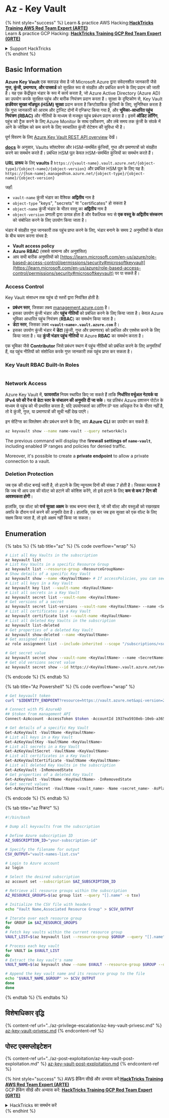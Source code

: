 # Az - Key Vault

{% hint style="success" %}
Learn & practice AWS Hacking:<img src="../../../.gitbook/assets/image (1) (1) (1) (1).png" alt="" data-size="line">[**HackTricks Training AWS Red Team Expert (ARTE)**](https://training.hacktricks.xyz/courses/arte)<img src="../../../.gitbook/assets/image (1) (1) (1) (1).png" alt="" data-size="line">\
Learn & practice GCP Hacking: <img src="../../../.gitbook/assets/image (2) (1).png" alt="" data-size="line">[**HackTricks Training GCP Red Team Expert (GRTE)**<img src="../../../.gitbook/assets/image (2) (1).png" alt="" data-size="line">](https://training.hacktricks.xyz/courses/grte)

<details>

<summary>Support HackTricks</summary>

* Check the [**subscription plans**](https://github.com/sponsors/carlospolop)!
* **Join the** 💬 [**Discord group**](https://discord.gg/hRep4RUj7f) or the [**telegram group**](https://t.me/peass) or **follow** us on **Twitter** 🐦 [**@hacktricks\_live**](https://twitter.com/hacktricks_live)**.**
* **Share hacking tricks by submitting PRs to the** [**HackTricks**](https://github.com/carlospolop/hacktricks) and [**HackTricks Cloud**](https://github.com/carlospolop/hacktricks-cloud) github repos.

</details>
{% endhint %}

## Basic Information

**Azure Key Vault** एक क्लाउड सेवा है जो Microsoft Azure द्वारा संवेदनशील जानकारी जैसे **गुप्त, कुंजी, प्रमाणपत्र, और पासवर्ड** को सुरक्षित रूप से संग्रहीत और प्रबंधित करने के लिए प्रदान की जाती है। यह एक केंद्रीकृत भंडार के रूप में कार्य करता है, जो Azure Active Directory (Azure AD) का उपयोग करके सुरक्षित पहुंच और बारीक नियंत्रण प्रदान करता है। सुरक्षा के दृष्टिकोण से, Key Vault **हार्डवेयर सुरक्षा मॉड्यूल (HSM) सुरक्षा** प्रदान करता है क्रिप्टोग्राफिक कुंजियों के लिए, सुनिश्चित करता है कि गुप्त जानकारी को आराम और ट्रांजिट दोनों में एन्क्रिप्ट किया गया है, और **भूमिका-आधारित पहुंच नियंत्रण (RBAC)** और नीतियों के माध्यम से मजबूत पहुंच प्रबंधन प्रदान करता है। इसमें **ऑडिट लॉगिंग**, पहुंच को ट्रैक करने के लिए Azure Monitor के साथ एकीकरण, और लंबे समय तक कुंजी के संपर्क में आने के जोखिम को कम करने के लिए स्वचालित कुंजी रोटेशन की सुविधा भी है।

पूर्ण विवरण के लिए [Azure Key Vault REST API overview](https://learn.microsoft.com/en-us/azure/key-vault/general/about-keys-secrets-certificates) देखें।

[**docs**](https://learn.microsoft.com/en-us/azure/key-vault/general/basic-concepts) के अनुसार, Vaults सॉफ़्टवेयर और HSM-समर्थित कुंजियों, गुप्त और प्रमाणपत्रों को संग्रहीत करने का समर्थन करते हैं। प्रबंधित HSM पूल केवल HSM-समर्थित कुंजियों का समर्थन करते हैं।

**URL प्रारूप** के लिए **vaults** है `https://{vault-name}.vault.azure.net/{object-type}/{object-name}/{object-version}` और प्रबंधित HSM पूल के लिए यह है: `https://{hsm-name}.managedhsm.azure.net/{object-type}/{object-name}/{object-version}`

जहाँ:

* `vault-name` कुंजी भंडार का वैश्विक **अद्वितीय** नाम है
* `object-type` "keys", "secrets" या "certificates" हो सकता है
* `object-name` कुंजी भंडार के भीतर वस्तु का **अद्वितीय** नाम है
* `object-version` प्रणाली द्वारा उत्पन्न होता है और वैकल्पिक रूप से **एक वस्तु के अद्वितीय संस्करण** को संबोधित करने के लिए उपयोग किया जाता है।

भंडार में संग्रहीत गुप्त जानकारी तक पहुंच प्राप्त करने के लिए, भंडार बनाने के समय 2 अनुमतियों के मॉडल के बीच चयन करना संभव है:

* **Vault access policy**
* **Azure RBAC** (सबसे सामान्य और अनुशंसित)
* आप सभी बारीक अनुमतियों को [https://learn.microsoft.com/en-us/azure/role-based-access-control/permissions/security#microsoftkeyvault](https://learn.microsoft.com/en-us/azure/role-based-access-control/permissions/security#microsoftkeyvault) पर पा सकते हैं।

### Access Control <a href="#access-control" id="access-control"></a>

Key Vault संसाधन तक पहुंच दो स्तरों द्वारा नियंत्रित होती है:

* **प्रबंधन स्तर**, जिसका लक्ष्य [management.azure.com](http://management.azure.com/) है।
* इसका उपयोग कुंजी भंडार और **पहुंच नीतियों** को प्रबंधित करने के लिए किया जाता है। केवल Azure भूमिका आधारित पहुंच नियंत्रण (**RBAC**) का समर्थन किया जाता है।
* **डेटा स्तर**, जिसका लक्ष्य **`<vault-name>.vault.azure.com`** है।
* इसका उपयोग कुंजी भंडार में **डेटा** (कुंजी, गुप्त और प्रमाणपत्र) को प्रबंधित और एक्सेस करने के लिए किया जाता है। यह **कुंजी भंडार पहुंच नीतियों** या Azure **RBAC** का समर्थन करता है।

एक भूमिका जैसे **Contributor** जिसे प्रबंधन स्थान में पहुंच नीतियों को प्रबंधित करने के लिए अनुमतियाँ हैं, वह पहुंच नीतियों को संशोधित करके गुप्त जानकारी तक पहुंच प्राप्त कर सकता है।

### Key Vault RBAC Built-In Roles <a href="#rbac-built-in-roles" id="rbac-built-in-roles"></a>

<figure><img src="../../../.gitbook/assets/image (27).png" alt=""><figcaption></figcaption></figure>

### Network Access

Azure Key Vault में, **फायरवॉल** नियम स्थापित किए जा सकते हैं ताकि **निर्धारित वर्चुअल नेटवर्क या IPv4 पते की रेंज से डेटा स्तर के संचालन की अनुमति दी जा सके**। यह प्रतिबंध Azure प्रशासन पोर्टल के माध्यम से पहुंच को भी प्रभावित करता है; यदि उपयोगकर्ता का लॉगिन IP पता अधिकृत रेंज के भीतर नहीं है, तो वे कुंजी, गुप्त, या प्रमाणपत्रों की सूची नहीं देख पाएंगे।

इन सेटिंग्स का विश्लेषण और प्रबंधन करने के लिए, आप **Azure CLI** का उपयोग कर सकते हैं:
```bash
az keyvault show --name name-vault --query networkAcls
```
The previous command will display the f**irewall settings of `name-vault`**, including enabled IP ranges and policies for denied traffic.

Moreover, it's possible to create a **private endpoint** to allow a private connection to a vault.

### Deletion Protection

जब एक की वॉल्ट बनाई जाती है, तो हटाने के लिए न्यूनतम दिनों की संख्या 7 होती है। जिसका मतलब है कि जब भी आप उस की वॉल्ट को हटाने की कोशिश करेंगे, तो इसे हटाने के लिए **कम से कम 7 दिन की आवश्यकता होगी**।

हालांकि, एक वॉल्ट को **पर्ज सुरक्षा अक्षम** के साथ बनाना संभव है, जो की वॉल्ट और वस्तुओं को रखरखाव अवधि के दौरान पर्ज करने की अनुमति देता है। हालांकि, एक बार जब इस सुरक्षा को एक वॉल्ट के लिए सक्षम किया जाता है, तो इसे अक्षम नहीं किया जा सकता।

## Enumeration

{% tabs %}
{% tab title="az" %}
{% code overflow="wrap" %}
```bash
# List all Key Vaults in the subscription
az keyvault list
# List Key Vaults in a specific Resource Group
az keyvault list --resource-group <ResourceGroupName>
# Show details of a specific Key Vault
az keyvault show --name <KeyVaultName> # If accessPolicies, you can see them here
# List all keys in a Key Vault
az keyvault key list --vault-name <KeyVaultName>
# List all secrets in a Key Vault
az keyvault secret list --vault-name <KeyVaultName>
# Get versions of a secret
az keyvault secret list-versions --vault-name <KeyVaultName> --name <SecretName>
# List all certificates in a Key Vault
az keyvault certificate list --vault-name <KeyVaultName>
# List all deleted Key Vaults in the subscription
az keyvault list-deleted
# Get properties of a deleted Key Vault
az keyvault show-deleted --name <KeyVaultName>
# Get assigned roles
az role assignment list --include-inherited --scope "/subscriptions/<subscription-uuid>/resourceGroups/<resource-group>/providers/Microsoft.KeyVault/vaults/<vault-name>"

# Get secret value
az keyvault secret show --vault-name <KeyVaultName> --name <SecretName>
# Get old versions secret value
az keyvault secret show --id https://<KeyVaultName>.vault.azure.net/secrets/<KeyVaultName>/<idOldVersion>
```
{% endcode %}
{% endtab %}

{% tab title="Az Powershell" %}
{% code overflow="wrap" %}
```powershell
# Get keyvault token
curl "$IDENTITY_ENDPOINT?resource=https://vault.azure.net&api-version=2017-09-01" -H secret:$IDENTITY_HEADER

# Connect with PS AzureAD
## $token from management API
Connect-AzAccount -AccessToken $token -AccountId 1937ea5938eb-10eb-a365-10abede52387 -KeyVaultAccessToken $keyvaulttoken

# Get details of a specific Key Vault
Get-AzKeyVault -VaultName <KeyVaultName>
# List all keys in a Key Vault
Get-AzKeyVaultKey -VaultName <KeyVaultName>
# List all secrets in a Key Vault
Get-AzKeyVaultSecret -VaultName <KeyVaultName>
# List all certificates in a Key Vault
Get-AzKeyVaultCertificate -VaultName <KeyVaultName>
# List all deleted Key Vaults in the subscription
Get-AzKeyVault -InRemovedState
# Get properties of a deleted Key Vault
Get-AzKeyVault -VaultName <KeyVaultName> -InRemovedState
# Get secret values
Get-AzKeyVaultSecret -VaultName <vault_name> -Name <secret_name> -AsPlainText
```
{% endcode %}
{% endtab %}

{% tab title="az स्क्रिप्ट" %}
```bash
#!/bin/bash

# Dump all keyvaults from the subscription

# Define Azure subscription ID
AZ_SUBSCRIPTION_ID="your-subscription-id"

# Specify the filename for output
CSV_OUTPUT="vault-names-list.csv"

# Login to Azure account
az login

# Select the desired subscription
az account set --subscription $AZ_SUBSCRIPTION_ID

# Retrieve all resource groups within the subscription
AZ_RESOURCE_GROUPS=$(az group list --query "[].name" -o tsv)

# Initialize the CSV file with headers
echo "Vault Name,Associated Resource Group" > $CSV_OUTPUT

# Iterate over each resource group
for GROUP in $AZ_RESOURCE_GROUPS
do
# Fetch key vaults within the current resource group
VAULT_LIST=$(az keyvault list --resource-group $GROUP --query "[].name" -o tsv)

# Process each key vault
for VAULT in $VAULT_LIST
do
# Extract the key vault's name
VAULT_NAME=$(az keyvault show --name $VAULT --resource-group $GROUP --query "name" -o tsv)

# Append the key vault name and its resource group to the file
echo "$VAULT_NAME,$GROUP" >> $CSV_OUTPUT
done
done
```
{% endtab %}
{% endtabs %}

## विशेषाधिकार वृद्धि

{% content-ref url="../az-privilege-escalation/az-key-vault-privesc.md" %}
[az-key-vault-privesc.md](../az-privilege-escalation/az-key-vault-privesc.md)
{% endcontent-ref %}

## पोस्ट एक्सप्लोइटेशन

{% content-ref url="../az-post-exploitation/az-key-vault-post-exploitation.md" %}
[az-key-vault-post-exploitation.md](../az-post-exploitation/az-key-vault-post-exploitation.md)
{% endcontent-ref %}

{% hint style="success" %}
AWS हैकिंग सीखें और अभ्यास करें:<img src="../../../.gitbook/assets/image (1) (1) (1) (1).png" alt="" data-size="line">[**HackTricks Training AWS Red Team Expert (ARTE)**](https://training.hacktricks.xyz/courses/arte)<img src="../../../.gitbook/assets/image (1) (1) (1) (1).png" alt="" data-size="line">\
GCP हैकिंग सीखें और अभ्यास करें: <img src="../../../.gitbook/assets/image (2) (1).png" alt="" data-size="line">[**HackTricks Training GCP Red Team Expert (GRTE)**<img src="../../../.gitbook/assets/image (2) (1).png" alt="" data-size="line">](https://training.hacktricks.xyz/courses/grte)

<details>

<summary>HackTricks का समर्थन करें</summary>

* [**सदस्यता योजनाएँ**](https://github.com/sponsors/carlospolop) देखें!
* **💬 [**Discord समूह**](https://discord.gg/hRep4RUj7f) या [**टेलीग्राम समूह**](https://t.me/peass) में शामिल हों या **Twitter** 🐦 पर हमें **फॉलो** करें [**@hacktricks\_live**](https://twitter.com/hacktricks_live)**.**
* **हैकिंग ट्रिक्स साझा करें और [**HackTricks**](https://github.com/carlospolop/hacktricks) और [**HackTricks Cloud**](https://github.com/carlospolop/hacktricks-cloud) गिटहब रिपोजिटरी में PR सबमिट करें।**

</details>
{% endhint %}
